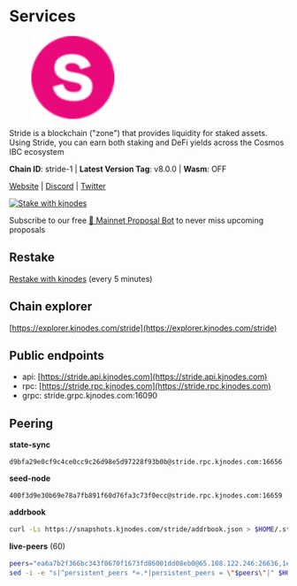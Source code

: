 # Services

<figure><img src="https://raw.githubusercontent.com/kj89/cosmos-images/main/logos/stride.png" width="150" alt=""><figcaption></figcaption></figure>

Stride is a blockchain ("zone") that provides liquidity for staked assets.  Using Stride, you can earn both staking and DeFi yields across the Cosmos IBC ecosystem

**Chain ID**: stride-1 | **Latest Version Tag**: v8.0.0 | **Wasm**: OFF

[Website](https://stride.zone) | [Discord](https://discord.gg/mzQZ8dAE7u) | [Twitter](https://twitter.com/stride_zone)

[![Stake with kjnodes](https://i.ibb.co/cr44Q8j/button-stake-with-kjnodes.png)](https://restake.app/stride/stridevaloper1j8gkhtllnp252l6g6zwzea30e7pvzqttr9768n)

Subscribe to our free [🤖 Mainnet Proposal Bot](https://t.me/kjnodes_proposal_bot) to never miss upcoming proposals

## Restake

[Restake with kjnodes](https://restake.app/stride/stridevaloper1j8gkhtllnp252l6g6zwzea30e7pvzqttr9768n) (every 5 minutes)
## Chain explorer
[https://explorer.kjnodes.com/stride](https://explorer.kjnodes.com/stride)

## Public endpoints

* api: [https://stride.api.kjnodes.com](https://stride.api.kjnodes.com)
* rpc: [https://stride.rpc.kjnodes.com](https://stride.rpc.kjnodes.com)
* grpc: stride.grpc.kjnodes.com:16090

## Peering

**state-sync**

```text
d9bfa29e0cf9c4ce0cc9c26d98e5d97228f93b0b@stride.rpc.kjnodes.com:16656
```

**seed-node**

```text
400f3d9e30b69e78a7fb891f60d76fa3c73f0ecc@stride.rpc.kjnodes.com:16659
```

**addrbook**
```bash
curl -Ls https://snapshots.kjnodes.com/stride/addrbook.json > $HOME/.stride/config/addrbook.json
```

**live-peers** (60)
```bash
peers="ea6a7b2f366bc343f0670f1673fd86001dd08eb0@65.108.122.246:26636,1e0e88fac793f68822d3ea8e952f2dc0f4c1ca57@142.132.135.125:20656,b42011f01bd3987a0eb38092cbcfb44a8e4dc7f1@185.248.24.16:16656,0d8efc8205826a74867dd063c30aa24342dd652b@83.136.251.210:26656,44e797771bff124693e63a8ec331d42873cf2ae2@95.217.202.49:35656,c757aa720f0e0e9eff500dd6ada332119ee75c33@65.109.106.169:26656,f8e2f80a8c58e6f53cc4940f5f1eac55c9067480@35.213.184.121:26656,ff8f29adcb3bd468136d49645dca3f1935750c58@174.83.6.129:26656,68bde8241552dc0371050d1ab0c081a98c2f13e0@116.202.229.240:26656,463b1dc6903455575079572fb23407be586f2a4b@185.16.39.37:26656,fc305427390397f8c4eebe5bc22919c1cc5d4532@65.109.43.75:27007,2254e6968e5c7ebc98ef5b79b388502fa44e10e1@5.161.134.44:26656,fb24bc1de8c563e822897fba89bf150c602f3123@198.244.178.213:26656,5383a21cf2d5e513aea2c3e430133f31aa2e5d00@138.201.32.103:26656,04b797b5a56fb939a97a3c7d9c3230d09b85e8d7@93.189.30.118:26656,05eec003db41d7ff47a317ef59f83e31bdca23c3@78.107.234.44:26656,d36ac7580cc8907a00b0add8c3b047caea6df4ed@107.155.67.202:26636,6856de6f0c70a850db2b58deb43d568fced4a524@165.227.208.6:26656,d2247f7b919f0781c90ee61958d7044665a22d38@169.155.44.213:26656,87a7a8cc67967d0ede5d68a1477c44a40a8705f7@108.165.178.242:26653,5093547fdf0430143ac66b4ee55d80e6542a6c10@217.174.247.163:26656,005a2f2a92d5bbf5f9376a8d2bd8b1f7ec0e4bf2@35.224.198.112:26656,9854daeb5414cc415baaedc4cef000faf5e24f85@45.143.196.110:12256,e726816f42831689eab9378d5d577f1d06d25716@176.9.188.21:26656,3fef899adcdeded56f6c69fe55c5da1624303367@163.172.101.208:4656,3a75e5c30eb6b7f56fe3dbcc968abc44db569389@65.108.202.143:26656,d77e7918b9f9e21ee60a8e03075ca3e5f7353912@162.55.4.253:26656,e1b058e5cfa2b836ddaa496b10911da62dcf182e@138.201.8.248:26656,b5f9fa874781f975687018ae559f0d952d3a2e24@52.52.208.179:26656,3505b1ece40f94cab8f80cfe31f5106c028ccd05@185.193.17.40:12256,a3f95b0b15c31a68a7535f6068c4e14b95e90dcf@65.109.92.240:21016,ebc272824924ea1a27ea3183dd0b9ba713494f83@185.16.39.158:26886,6fca686eca83017f3bb3055c3b58a2f8d476de8f@204.93.241.110:27652,d9bfa29e0cf9c4ce0cc9c26d98e5d97228f93b0b@65.109.88.38:16656,1483ddbd1ba369c01d5496877314ed1b09bd9cc3@65.21.189.221:12256,0198f6d3ebe7bed4d176558a2ce8d341531f3e7b@74.80.183.130:26653,97e4468ac589eac505a800411c635b14511a61bb@144.76.239.27:26656,233e06cfa51d53e186afe032e848f5c9f5cd4a01@83.171.248.3:26656,722884e3add85791c34a0563253dc47901320878@65.108.238.61:36656,8fff37214fb0ef622f1c09dccb22d6321e004c3e@109.123.242.163:50056,9ee75491e354965d8bfd8434aa093f8613bc1dce@65.108.238.103:12256,cd680cc992983e5c8244b5529034a2e362e7a6d3@93.159.134.157:26656,18256dedf8f01bb65c5a0b9e1a8e80de5ea8f156@65.108.232.168:16656,8d7d0f32d53467c4d5e8871faf4ec58ea970fed2@157.90.179.182:26456,950da031d9536b9fbd0e9f0c70d65740d11d0111@192.118.76.199:26626,aa28a50f877a8d60c52f42d15d14ffa7ef8639c3@5.75.188.247:26639,df3f533e6b9776c11f08da804edcb810cbdd2080@65.108.234.23:12256,a7d96dc929824613315dcc1c90fee119f28cc51f@164.152.160.155:26656,ade7d4d0009c7725ee991b8c40a7f646f76bf1e3@149.102.140.108:26656,7ab3bfcdbe618ed62317cbc40ef48aee783fb2b4@144.76.152.68:4656,d95477fd745d8a5e4b3d9052149d28a5dc447a88@35.206.158.54:26656,f5e00226bf8a3854ba06e9b2f2e9b9ac0ecc8414@146.59.52.39:24095,8ade90b45b991088c92e8583e8bc93589d6cd81e@84.244.95.247:26656,615ebc348998f7f050763dd0a9201e8f61e8fc07@35.210.78.199:26656,6831d67983cf5ebcb44da01737ccd6ccbd15c08e@193.70.47.90:12256,8e4e1f1e087c76c71c64e477e95495833da82aa2@135.181.173.139:26656,6a1087004245692128a6ad11b812bb3640955b86@162.55.235.69:25656,82588f011491c6100d922d133f52fc23460b9231@135.181.67.235:26656,474893e4c5c0970d70db5612e24a54ebd87abeac@95.217.192.173:6000,18704d8ffb35d412adb3fb8eea62c894cf175e75@86.48.26.130:26656"
sed -i -e "s|^persistent_peers *=.*|persistent_peers = \"$peers\"|" $HOME/.stride/config/config.toml
```

